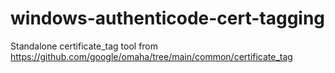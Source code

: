 # windows-authenticode-cert-tagging
Standalone certificate_tag tool from https://github.com/google/omaha/tree/main/common/certificate_tag
